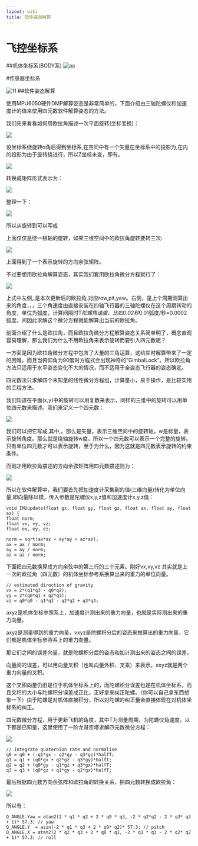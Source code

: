 ```yaml
---
layout: wiki
title: 软件姿态解算
---
```

# 飞控坐标系
##机体坐标系(BODY系)
  ![aa](http://wellmakers.com/wp-content/uploads/2015/03/QQ图片20150331104108.png)  
  
  #传感器坐标系  
  
  ![11](http://wellmakers.com/wp-content/uploads/2015/03/plane.png)
##软件姿态解算

使用MPU6050硬件DMP解算姿态是非常简单的，下面介绍由三轴陀螺仪和加速度计的值来使用四元数软件解算姿态的方法。

我们先来看看如何用欧拉角描述一次平面旋转(坐标变换)：

![](http://www.crazepony.com/assets/img/soft-algorithm-1.png)

设坐标系绕旋转α角后得到坐标系,在空间中有一个矢量在坐标系中的投影为,在内的投影为由于旋转绕进行，所以Z坐标未变，即有。

![](http://www.crazepony.com/assets/img/soft-algorithm-2.png)

转换成矩阵形式表示为：

![](http://www.crazepony.com/assets/img/soft-algorithm-4.png)

整理一下：

![](http://www.crazepony.com/assets/img/soft-algorithm-5.png)

所以从旋转到可以写成

上面仅仅是绕一根轴的旋转，如果三维空间中的欧拉角旋转要转三次:

![](http://www.crazepony.com/assets/img/soft-algorithm-6.png)

上面得到了一个表示旋转的方向余弦矩阵。

不过要想用欧拉角解算姿态，其实我们套用欧拉角微分方程就行了：

![](http://www.crazepony.com/assets/img/soft-algorithm-7.png)

上式中左侧,,是本次更新后的欧拉角,对应row,pit,yaw。右侧，是上个周期测算出来的角度，，，三个角速度由直接安装在四轴飞行器的三轴陀螺仪在这个周期转动的角度，单位为弧度，计算间隔时T*陀螺角速度，比如0.02秒*0.01弧度/秒=0.0002弧度。间因此求解这个微分方程就能解算出当前的欧拉角。

前面介绍了什么是欧拉角，而且欧拉角微分方程解算姿态关系简单明了，概念直观容易理解，那么我们为什么不用欧拉角来表示旋转而要引入四元数呢？

一方面是因为欧拉角微分方程中包含了大量的三角运算，这给实时解算带来了一定的困难。而且当俯仰角为90度时方程式会出现神奇的“GimbalLock”。所以欧拉角方法只适用于水平姿态变化不大的情况，而不适用于全姿态飞行器的姿态确定。

四元数法只求解四个未知量的线性微分方程组，计算量小，易于操作，是比较实用的工程方法。

我们知道在平面(x,y)中的旋转可以用复数来表示，同样的三维中的旋转可以用单位四元数来描述。我们来定义一个四元数：

![](http://www.crazepony.com/assets/img/soft-algorithm-8.png)

我们可以把它写成,其中,。那么是矢量，表示三维空间中的旋转轴。w是标量，表示旋转角度。那么就是绕轴旋转w度，所以一个四元数可以表示一个完整的旋转。只有单位四元数才可以表示旋转，至于为什么，因为这就是四元数表示旋转的约束条件。

而刚才用欧拉角描述的方向余弦矩阵用四元数描述则为：

![](http://www.crazepony.com/assets/img/soft-algorithm-9.png)

所以在软件解算中，我们要首先把加速度计采集到的值(三维向量)转化为单位向量,即向量除以模，传入参数是陀螺仪x,y,z值和加速度计x,y,z值：

~~~
void IMUupdate(float gx, float gy, float gz, float ax, float ay, float az) {
float norm;
float vx, vy, vz;
float ex, ey, ez;         

norm = sqrt(ax*ax + ay*ay + az*az);      
ax = ax / norm;
ay = ay / norm;
az = az / norm;

~~~

下面把四元数换算成方向余弦中的第三行的三个元素。刚好vx,vy,vz 其实就是上一次的欧拉角（四元数）的机体坐标参考系换算出来的重力的单位向量。

~~~
// estimated direction of gravity
vx = 2*(q1*q3 - q0*q2);
vy = 2*(q0*q1 + q2*q3);
vz = q0*q0 - q1*q1 - q2*q2 + q3*q3;
~~~
axyz是机体坐标参照系上，加速度计测出来的重力向量，也就是实际测出来的重力向量。

axyz是测量得到的重力向量，vxyz是陀螺积分后的姿态来推算出的重力向量，它们都是机体坐标参照系上的重力向量。

那它们之间的误差向量，就是陀螺积分后的姿态和加计测出来的姿态之间的误差。

向量间的误差，可以用向量叉积（也叫向量外积、叉乘）来表示，exyz就是两个重力向量的叉积。

这个叉积向量仍旧是位于机体坐标系上的，而陀螺积分误差也是在机体坐标系，而且叉积的大小与陀螺积分误差成正比，正好拿来纠正陀螺。（你可以自己拿东西想象一下）由于陀螺是对机体直接积分，所以对陀螺的纠正量会直接体现在对机体坐标系的纠正。

四元数微分方程，用于更新飞机的角度，其中T为测量周期，为陀螺仪角速度，以下都是已知量，这里使用了一阶龙哥库塔求解四元数微分方程：

![](http://www.crazepony.com/assets/img/soft-algorithm-6.png)

~~~
// integrate quaternion rate and normalise
q0 = q0 + (-q1*gx - q2*gy - q3*gz)*halfT;
q1 = q1 + (q0*gx + q2*gz - q3*gy)*halfT;
q2 = q2 + (q0*gy - q1*gz + q3*gx)*halfT;
q3 = q3 + (q0*gz + q1*gy - q2*gx)*halfT;  
~~~
最后根据四元数方向余弦阵和欧拉角的转换关系，把四元数转换成欧拉角：

![](http://www.crazepony.com/assets/img/soft-algorithm-6.png)

所以有：

~~~
Q_ANGLE.Yaw = atan2(2 * q1 * q2 + 2 * q0 * q3, -2 * q2*q2 - 2 * q3* q3 + 1)* 57.3; // yaw
Q_ANGLE.Y  = asin(-2 * q1 * q3 + 2 * q0* q2)* 57.3; // pitch
Q_ANGLE.X = atan2(2 * q2 * q3 + 2 * q0 * q1, -2 * q1 * q1 - 2 * q2* q2 + 1)* 57.3; // roll
~~~
